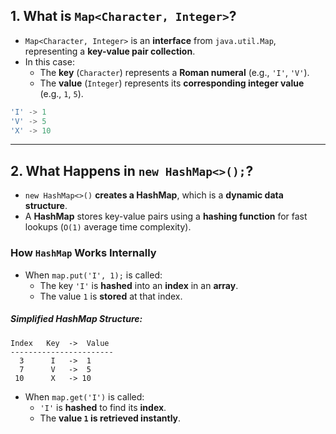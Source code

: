 ## **1. What is `Map<Character, Integer>`?**
- `Map<Character, Integer>` is an **interface** from `java.util.Map`, representing a **key-value pair collection**.
- In this case:
  - The **key** (`Character`) represents a **Roman numeral** (e.g., `'I'`, `'V'`).
  - The **value** (`Integer`) represents its **corresponding integer value** (e.g., `1`, `5`).

```java
'I' -> 1
'V' -> 5
'X' -> 10
```

---

## **2. What Happens in `new HashMap<>();`?**
- `new HashMap<>()` **creates a HashMap**, which is a **dynamic data structure**.
- A **HashMap** stores key-value pairs using a **hashing function** for fast lookups (`O(1)` average time complexity).

### **How `HashMap` Works Internally**
- When `map.put('I', 1);` is called:
  - The key `'I'` is **hashed** into an **index** in an **array**.
  - The value `1` is **stored** at that index.

##### **Simplified HashMap Structure:**
```
Index   Key  ->  Value
-----------------------
  3      I   ->  1
  7      V   ->  5
 10      X   -> 10
```
- When `map.get('I')` is called:
  - `'I'` is **hashed** to find its **index**.
  - The **value `1` is retrieved instantly**.


